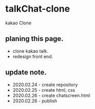 # talkChat-clone
 kakao Clone

## planing this page.
* clone kakao talk.
* redesign front end.

## update note.
* 2020.02.24 - create repository
* 2020.02.25 - create html, css
* 2020.02.26 - create chatscreen.html
* 2020.02.26 - publish